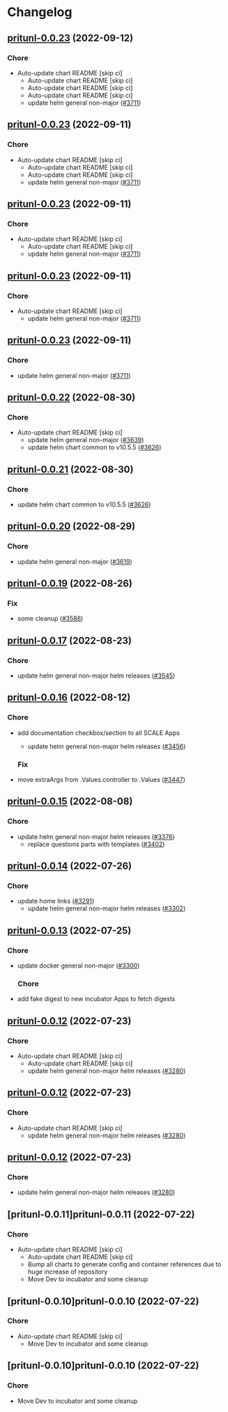 # Changelog



## [pritunl-0.0.23](https://github.com/truecharts/charts/compare/pritunl-0.0.22...pritunl-0.0.23) (2022-09-12)

### Chore

- Auto-update chart README [skip ci]
  - Auto-update chart README [skip ci]
  - Auto-update chart README [skip ci]
  - Auto-update chart README [skip ci]
  - update helm general non-major ([#3711](https://github.com/truecharts/charts/issues/3711))




## [pritunl-0.0.23](https://github.com/truecharts/charts/compare/pritunl-0.0.22...pritunl-0.0.23) (2022-09-11)

### Chore

- Auto-update chart README [skip ci]
  - Auto-update chart README [skip ci]
  - Auto-update chart README [skip ci]
  - update helm general non-major ([#3711](https://github.com/truecharts/charts/issues/3711))




## [pritunl-0.0.23](https://github.com/truecharts/charts/compare/pritunl-0.0.22...pritunl-0.0.23) (2022-09-11)

### Chore

- Auto-update chart README [skip ci]
  - Auto-update chart README [skip ci]
  - update helm general non-major ([#3711](https://github.com/truecharts/charts/issues/3711))




## [pritunl-0.0.23](https://github.com/truecharts/charts/compare/pritunl-0.0.22...pritunl-0.0.23) (2022-09-11)

### Chore

- Auto-update chart README [skip ci]
  - update helm general non-major ([#3711](https://github.com/truecharts/charts/issues/3711))




## [pritunl-0.0.23](https://github.com/truecharts/charts/compare/pritunl-0.0.22...pritunl-0.0.23) (2022-09-11)

### Chore

- update helm general non-major ([#3711](https://github.com/truecharts/charts/issues/3711))




## [pritunl-0.0.22](https://github.com/truecharts/charts/compare/pritunl-0.0.20...pritunl-0.0.22) (2022-08-30)

### Chore

- Auto-update chart README [skip ci]
  - update helm general non-major ([#3639](https://github.com/truecharts/charts/issues/3639))
  - update helm chart common to v10.5.5 ([#3626](https://github.com/truecharts/charts/issues/3626))




## [pritunl-0.0.21](https://github.com/truecharts/charts/compare/pritunl-0.0.20...pritunl-0.0.21) (2022-08-30)

### Chore

- update helm chart common to v10.5.5 ([#3626](https://github.com/truecharts/charts/issues/3626))




## [pritunl-0.0.20](https://github.com/truecharts/charts/compare/pritunl-0.0.19...pritunl-0.0.20) (2022-08-29)

### Chore

- update helm general non-major ([#3619](https://github.com/truecharts/charts/issues/3619))




## [pritunl-0.0.19](https://github.com/truecharts/charts/compare/pritunl-0.0.17...pritunl-0.0.19) (2022-08-26)

### Fix

- some cleanup ([#3586](https://github.com/truecharts/charts/issues/3586))




## [pritunl-0.0.17](https://github.com/truecharts/charts/compare/pritunl-0.0.16...pritunl-0.0.17) (2022-08-23)

### Chore

- update helm general non-major helm releases ([#3545](https://github.com/truecharts/charts/issues/3545))




## [pritunl-0.0.16](https://github.com/truecharts/charts/compare/pritunl-0.0.15...pritunl-0.0.16) (2022-08-12)

### Chore

- add documentation checkbox/section to all SCALE Apps
  - update helm general non-major helm releases ([#3456](https://github.com/truecharts/charts/issues/3456))

  ### Fix

- move extraArgs from .Values.controller to .Values ([#3447](https://github.com/truecharts/charts/issues/3447))




## [pritunl-0.0.15](https://github.com/truecharts/charts/compare/pritunl-0.0.14...pritunl-0.0.15) (2022-08-08)

### Chore

- update helm general non-major helm releases ([#3376](https://github.com/truecharts/charts/issues/3376))
  - replace questions parts with templates ([#3402](https://github.com/truecharts/charts/issues/3402))




## [pritunl-0.0.14](https://github.com/truecharts/apps/compare/pritunl-0.0.13...pritunl-0.0.14) (2022-07-26)

### Chore

- update home links ([#3291](https://github.com/truecharts/apps/issues/3291))
  - update helm general non-major helm releases ([#3302](https://github.com/truecharts/apps/issues/3302))




## [pritunl-0.0.13](https://github.com/truecharts/apps/compare/pritunl-0.0.12...pritunl-0.0.13) (2022-07-25)

### Chore

- update docker general non-major ([#3300](https://github.com/truecharts/apps/issues/3300))

  ### Chore

- add fake digest to new incubator Apps to fetch digests




## [pritunl-0.0.12](https://github.com/truecharts/apps/compare/pritunl-0.0.11...pritunl-0.0.12) (2022-07-23)

### Chore

- Auto-update chart README [skip ci]
  - Auto-update chart README [skip ci]
  - update helm general non-major helm releases ([#3280](https://github.com/truecharts/apps/issues/3280))




## [pritunl-0.0.12](https://github.com/truecharts/apps/compare/pritunl-0.0.11...pritunl-0.0.12) (2022-07-23)

### Chore

- Auto-update chart README [skip ci]
  - update helm general non-major helm releases ([#3280](https://github.com/truecharts/apps/issues/3280))




## [pritunl-0.0.12](https://github.com/truecharts/apps/compare/pritunl-0.0.11...pritunl-0.0.12) (2022-07-23)

### Chore

- update helm general non-major helm releases ([#3280](https://github.com/truecharts/apps/issues/3280))




## [pritunl-0.0.11]pritunl-0.0.11 (2022-07-22)

### Chore

- Auto-update chart README [skip ci]
  - Auto-update chart README [skip ci]
  - Bump all charts to generate config and container references due to huge increase of repository
  - Move Dev to incubator and some cleanup




## [pritunl-0.0.10]pritunl-0.0.10 (2022-07-22)

### Chore

- Auto-update chart README [skip ci]
  - Move Dev to incubator and some cleanup




## [pritunl-0.0.10]pritunl-0.0.10 (2022-07-22)

### Chore

- Move Dev to incubator and some cleanup
